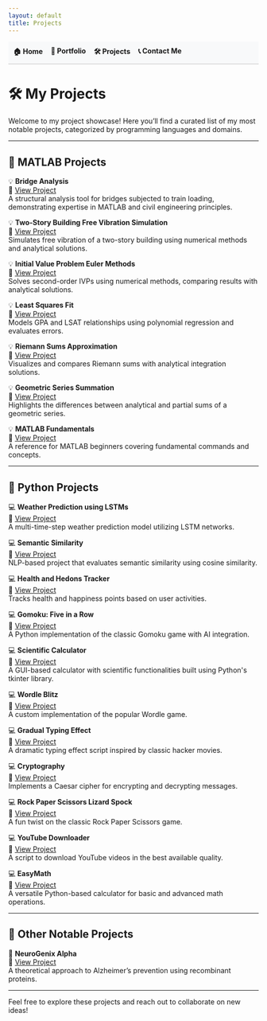 ```yaml
---
layout: default
title: Projects
---
```


<nav>
  <ul style="list-style-type: none; padding: 0; display: flex; gap: 1rem; background-color: #f8f9fa; padding: 10px; border-bottom: 2px solid #ddd;">
    <li><a href="/" style="text-decoration: none; font-weight: bold;">🏠 Home</a></li>
    <li><a href="/portfolio/" style="text-decoration: none; font-weight: bold;">📄 Portfolio</a></li>
    <li><a href="/projects/" style="text-decoration: none; font-weight: bold;">🛠️ Projects</a></li>
    <li><a href="/contact/" style="text-decoration: none; font-weight: bold;">📞 Contact Me</a></li>
  </ul>
</nav>

# 🛠️ My Projects

Welcome to my project showcase! Here you’ll find a curated list of my most notable projects, categorized by programming languages and domains.

---

## 🧮 **MATLAB Projects**
💡 **Bridge Analysis**  
🔗 [View Project](https://github.com/ManiMajd89/Bridge-Analysis)  
A structural analysis tool for bridges subjected to train loading, demonstrating expertise in MATLAB and civil engineering principles.

💡 **Two-Story Building Free Vibration Simulation**  
🔗 [View Project](https://github.com/ManiMajd89/Two-Story-Building-Free-Vibration-Simulation)  
Simulates free vibration of a two-story building using numerical methods and analytical solutions.

💡 **Initial Value Problem Euler Methods**  
🔗 [View Project](https://github.com/ManiMajd89/Initial-Value-Problem-Euler-Methods)  
Solves second-order IVPs using numerical methods, comparing results with analytical solutions.

💡 **Least Squares Fit**  
🔗 [View Project](https://github.com/ManiMajd89/Least-Squares-fit)  
Models GPA and LSAT relationships using polynomial regression and evaluates errors.

💡 **Riemann Sums Approximation**  
🔗 [View Project](https://github.com/ManiMajd89/Riemann-Sums-Approximating-a-Definite-Integral)  
Visualizes and compares Riemann sums with analytical integration solutions.

💡 **Geometric Series Summation**  
🔗 [View Project](https://github.com/ManiMajd89/Geometric-Series-Summation)  
Highlights the differences between analytical and partial sums of a geometric series.

💡 **MATLAB Fundamentals**  
🔗 [View Project](https://github.com/ManiMajd89/MATLAB-Fundamentals)  
A reference for MATLAB beginners covering fundamental commands and concepts.

---

## 🐍 **Python Projects**
💻 **Weather Prediction using LSTMs**  
🔗 [View Project](https://github.com/ManiMajd89/Weather-Prediction-model-using-LSTMs)  
A multi-time-step weather prediction model utilizing LSTM networks.

💻 **Semantic Similarity**  
🔗 [View Project](https://github.com/ManiMajd89/Semantic-Similarity)  
NLP-based project that evaluates semantic similarity using cosine similarity.

💻 **Health and Hedons Tracker**  
🔗 [View Project](https://github.com/ManiMajd89/Health-and-Hedons-Tracker)  
Tracks health and happiness points based on user activities.

💻 **Gomoku: Five in a Row**  
🔗 [View Project](https://github.com/ManiMajd89/Gomuku-Five-in-a-Row-)  
A Python implementation of the classic Gomoku game with AI integration.

💻 **Scientific Calculator**  
🔗 [View Project](https://github.com/ManiMajd89/Scientific-Calculator)  
A GUI-based calculator with scientific functionalities built using Python's tkinter library.

💻 **Wordle Blitz**  
🔗 [View Project](https://github.com/ManiMajd89/Wordle-Blitz)  
A custom implementation of the popular Wordle game.

💻 **Gradual Typing Effect**  
🔗 [View Project](https://github.com/ManiMajd89/Gradual-Typing-Effect)  
A dramatic typing effect script inspired by classic hacker movies.

💻 **Cryptography**  
🔗 [View Project](https://github.com/ManiMajd89/Cryptography)  
Implements a Caesar cipher for encrypting and decrypting messages.

💻 **Rock Paper Scissors Lizard Spock**  
🔗 [View Project](https://github.com/ManiMajd89/Rock_Paper_Scissors_Lizard_Spock-)  
A fun twist on the classic Rock Paper Scissors game.

💻 **YouTube Downloader**  
🔗 [View Project](https://github.com/ManiMajd89/Youtube-Downloader)  
A script to download YouTube videos in the best available quality.

💻 **EasyMath**  
🔗 [View Project](https://github.com/ManiMajd89/EasyMath)  
A versatile Python-based calculator for basic and advanced math operations.

---

## 🌟 **Other Notable Projects**
🧠 **NeuroGenix Alpha**  
🔗 [View Project](https://github.com/ManiMajd89/NeuroGenix-Alpha)  
A theoretical approach to Alzheimer’s prevention using recombinant proteins.

---

Feel free to explore these projects and reach out to collaborate on new ideas!

